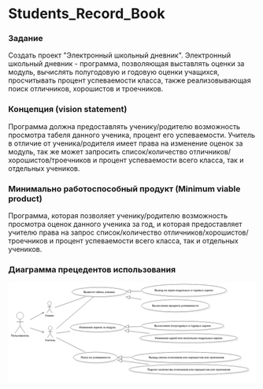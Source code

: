 # Students_Record_Book


### Задание

Создать проект "Электронный школьный дневник".
Электронный школьный дневник - программа, позволяющая выставлять оценки за модуль, вычислять полугодовую и годовую оценки учащихся, просчитывать процент успеваемости класса, также реализовывающая поиск отличников, хорошистов и троечников.

### Концепция (vision statement)

Программа должна предоставлять ученику/родителю возможность просмотра табеля данного ученика, процент его успеваемости. Учитель в отличие от ученика/родителя имеет права на изменение оценок за модуль, так же может запросить список/количество отличников/хорошистов/троечников и процент успеваемости всего класса, так и отдельных учеников. 

### Минимально работоспособный продукт (Minimum viable product)

Программа, которая позволяет ученику/родителю возможность просмотра оценок данного ученика за год, и которая предоставляет учителю  права на запрос список/количество отличников/хорошистов/троечников и процент успеваемости всего класса, так и отдельных учеников.

### Диаграмма прецедентов использования
![Диаграмма прецедентов использования](https://github.com/BulgakovaMargarita/Students_Record_Book/blob/master/reports/diagrams/UseCaseDiagram1.png)
